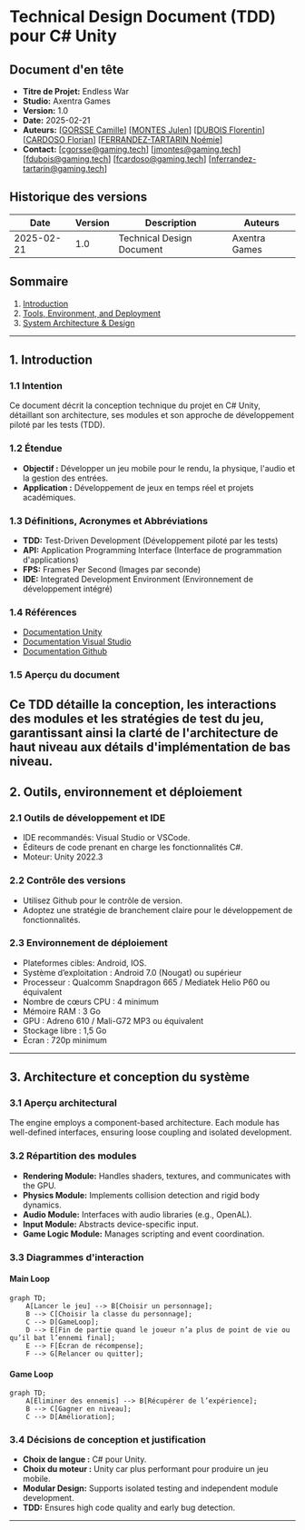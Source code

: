 # Technical Design Document (TDD) pour C# Unity
## Document d'en tête 
- **Titre de Projet:** Endless War
- **Studio:** Axentra Games
- **Version:** 1.0
- **Date:** 2025-02-21
- **Auteurs:** [[GORSSE Camille](https://github.com/Jehyann)] [[MONTES Julen](https://github.com/JulenMYT)] [[DUBOIS Florentin](https://github.com/fduboisCG)] [[CARDOSO Florian](https://github.com/Portos2004)] [[FERRANDEZ-TARTARIN Noémie](https://github.com/Nonorrs)]
- **Contact:** [cgorsse@gaming.tech] [jmontes@gaming.tech] [fdubois@gaming.tech] [fcardoso@gaming.tech] [nferrandez-tartarin@gaming.tech]

## Historique des versions

| Date          | Version | Description                | Auteurs       |
|---------------|---------|----------------------------|--------------|
| 2025-02-21    | 1.0     | Technical Design Document | Axentra Games |

## Sommaire
1. [Introduction](#1-introduction)
2. [Tools, Environment, and Deployment](#2-tools-environment-and-deployment)
3. [System Architecture & Design](#3-system-architecture--design)





---
## 1. Introduction
### 1.1 Intention
Ce document décrit la conception technique du projet en C# Unity, détaillant son architecture, ses modules et son approche de développement piloté par les tests (TDD).

### 1.2 Étendue
- **Objectif :** Développer un jeu mobile pour le rendu, la physique, l'audio et la gestion des entrées.
- **Application :** Développement de jeux en temps réel et projets académiques.

### 1.3 Définitions, Acronymes et Abbréviations
- **TDD:** Test-Driven Development (Développement piloté par les tests)
- **API:** Application Programming Interface (Interface de programmation d'applications)
- **FPS:** Frames Per Second (Images par seconde)
- **IDE:** Integrated Development Environment (Environnement de développement intégré)


### 1.4 Références
- [Documentation Unity](https://docs.unity3d.com/2022.3/Documentation/Manual/index.html)
- [Documentation Visual Studio](https://learn.microsoft.com/fr-fr/visualstudio/windows/?view=vs-2022)
- [Documentation Github](https://docs.github.com/en)

### 1.5 Aperçu du document 
Ce TDD détaille la conception, les interactions des modules et les stratégies de test du jeu, garantissant ainsi la clarté de l'architecture de haut niveau aux détails d'implémentation de bas niveau.
---
## 2. Outils, environnement et déploiement
### 2.1 Outils de développement et IDE
- IDE recommandés: Visual Studio or VSCode.
- Éditeurs de code prenant en charge les fonctionnalités C#.
- Moteur: Unity 2022.3
### 2.2 Contrôle des versions
- Utilisez Github pour le contrôle de version.
- Adoptez une stratégie de branchement claire pour le développement de fonctionnalités.
### 2.3 Environnement de déploiement
- Plateformes cibles: Android, IOS.
- Système d’exploitation : Android 7.0 (Nougat) ou supérieur
- Processeur : Qualcomm Snapdragon 665 / Mediatek Helio P60 ou équivalent
- Nombre de cœurs CPU : 4 minimum
- Mémoire RAM : 3 Go
- GPU : Adreno 610 / Mali-G72 MP3 ou équivalent
- Stockage libre : 1,5 Go
- Écran : 720p minimum
- ---
## 3. Architecture et conception du système
### 3.1 Aperçu architectural
The engine employs a component-based architecture. Each module has well-defined interfaces, ensuring loose coupling and isolated development.
### 3.2 Répartition des modules
- **Rendering Module:** Handles shaders, textures, and communicates with the GPU.
- **Physics Module:** Implements collision detection and rigid body dynamics.
- **Audio Module:** Interfaces with audio libraries (e.g., OpenAL).
- **Input Module:** Abstracts device-specific input.
- **Game Logic Module:** Manages scripting and event coordination.
### 3.3 Diagrammes d'interaction
#### Main Loop
```mermaid
graph TD;
    A[Lancer le jeu] --> B[Choisir un personnage];
    B --> C[Choisir la classe du personnage];
    C --> D[GameLoop];
    D --> E[Fin de partie quand le joueur n’a plus de point de vie ou qu’il bat l’ennemi final];
    E --> F[Écran de récompense];
    F --> G[Relancer ou quitter];
```
#### Game Loop
```mermaid
graph TD;
    A[Éliminer des ennemis] --> B[Récupérer de l’expérience];
    B --> C[Gagner en niveau];
    C --> D[Amélioration];
```
### 3.4 Décisions de conception et justification
- **Choix de langue :** C# pour Unity.
- **Choix du moteur :** Unity car plus performant pour produire un jeu mobile.
- **Modular Design:** Supports isolated testing and independent module development.
- **TDD:** Ensures high code quality and early bug detection.
---


